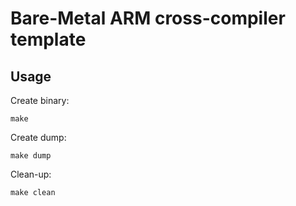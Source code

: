 # Bare-Metal ARM cross-compiler template

## Usage
Create binary:
```
make
```

Create dump:
```
make dump
```

Clean-up:
```
make clean
```
